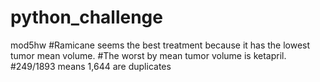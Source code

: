 # python_challenge
 mod5hw
#Ramicane seems the best treatment because it has the lowest tumor mean volume.
#The worst by mean tumor volume is ketapril.
#249/1893 means 1,644 are duplicates 

